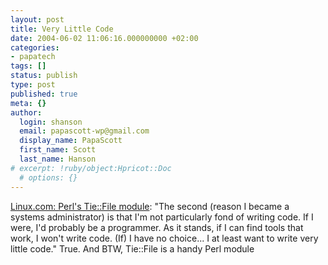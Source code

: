 ```yaml
---
layout: post
title: Very Little Code
date: 2004-06-02 11:06:16.000000000 +02:00
categories:
- papatech
tags: []
status: publish
type: post
published: true
meta: {}
author:
  login: shanson
  email: papascott-wp@gmail.com
  display_name: PapaScott
  first_name: Scott
  last_name: Hanson
# excerpt: !ruby/object:Hpricot::Doc
  # options: {}
---
```

<p><a href="http://www.linux.com/article.pl?sid=04/05/27/1635252">Linux.com: Perl's Tie::File module</a>: "The second (reason I became a systems administrator) is that I'm not particularly fond of writing code. If I were, I'd probably be a programmer. As it stands, if I can find tools that work, I won't write code. (If) I have no choice... I at least want to write very little code." True. And BTW, Tie::File is a handy Perl module</p>
